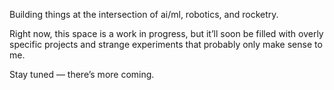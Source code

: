 Building things at the intersection of ai/ml, robotics, and rocketry.

Right now, this space is a work in progress, but it’ll soon be filled with overly specific projects and strange experiments that probably only make sense to me.

Stay tuned — there’s more coming.
